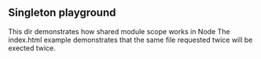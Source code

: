 ## Singleton playground

This dir demonstrates how shared module scope works in Node
The index.html example demonstrates that the same file requested twice will be exected twice. 